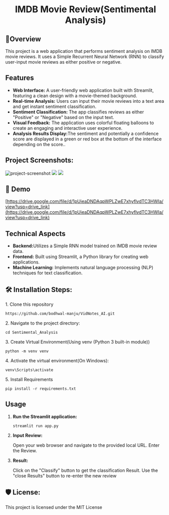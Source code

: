 <h1 align="center" id="title">IMDB Movie Review(Sentimental Analysis)</h1>
<h2>🤜Overview</h2>
This project is a web application that performs sentiment analysis on IMDB movie reviews. It uses a Simple Recurrent Neural Network (RNN) to classify user-input movie reviews as either positive or negative.


<h2>Features</h2>
    <ul>
        <li><strong>Web Interface:</strong> A user-friendly web application built with Streamlit, featuring a clean design with a movie-themed background.</li>
        <li><strong>Real-time Analysis:</strong> Users can input their movie reviews into a text area and get instant sentiment classification.</li>
        <li><strong>Sentiment Classification:</strong> The app classifies reviews as either "Positive" or "Negative" based on the input text.</li>
        <li><strong>Visual Feedback:</strong> The application uses colorful floating balloons to create an engaging and interactive user experience. </li>
         <li><strong>Analysis Results Display:</strong>The sentiment and potentially a confidence score are displayed in a green or red box at the bottom of the interface depending on the score..
    </ul>
<h2>Project Screenshots:</h2>

<img src="project_photos/WhatsApp Image 2024-02-07 at 17.31.47_c98e8628.jpg" alt="project-screenshot"/>
<img src="project_photos/WhatsApp%20Image%202024-02-07%20at%2019.03.54_413d06cb.jpg">
<img src="project_photos/WhatsApp%20Image%202024-02-07%20at%2019.04.55_6935baeb.jpg">

<h2>🚀 Demo</h2>

[https://drive.google.com/file/d/1pUieaDNDAqpWPLZwE7xhyflvdTC3HWIa/view?usp=drive_link](https://drive.google.com/file/d/1pUieaDNDAqpWPLZwE7xhyflvdTC3HWIa/view?usp=drive_link)

<h2>Technical Aspects</h2>
    <ul>
        <li><strong>Backend:</strong>Utilizes a Simple RNN model trained on IMDB movie review data.</li>
        <li><strong>Frontend:</strong> Built using Streamlit, a Python library for creating web applications.</li>
        <li><strong>Machine Learning:</strong> Implements natural language processing (NLP) techniques for text classification.</li>
    </ul>
<h2>🛠️ Installation Steps:</h2>

<p>1. Clone this repository</p>

```
https://github.com/bodhwal-manju/VidNotes_AI.git
```

<p>2. Navigate to the project directory:</p>

```
cd Sentimental_Analysis
```

<p>3. Create Virtual Environment(Using venv (Python 3 built-in module))</p>

```
python -m venv venv
```

<p>4. Activate the virtual environment(On Windows):</p>

```
venv\Scripts\activate
```

<p>5. Install Requirements</p>

```
pip install -r requirements.txt
```
<h2>Usage</h2>
    <ol>
        <li><strong>Run the Streamlit application:</strong>
            <pre><code>streamlit run app.py</code></pre>
        </li>
        <li><strong>Input Review:</strong>
            <p>Open your web browser and navigate to the provided local URL. Enter the Review.</p>
        </li>
        <li><strong>Result:</strong>
            <p>Click on the "Classify" button to get the classification Result. Use the "close Results" button to re-enter the new review</p>
        </li>
    </ol>


   
<h2>🛡️ License:</h2>

This project is licensed under the MIT License
